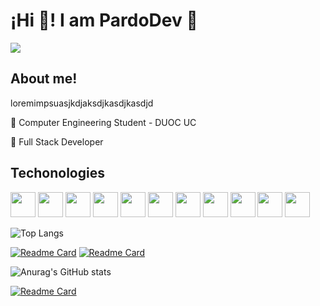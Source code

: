 # ¡Hi 👋! I am PardoDev 👾

![](https://komarev.com/ghpvc/?username=Pardo-Dev&color=blueviolet&style=for-the-badge)

## About me!
loremimpsuasjkdjaksdjkasdjkasdjd


🔵 Computer Engineering Student - DUOC UC

🔵 Full Stack Developer

## Techonologies
<img src="https://img.shields.io/badge/Python-3776AB?style=for-the-badge&logo=python&logoColor=white" height=40>
<img src="https://img.shields.io/badge/HTML5-E34F26?style=for-the-badge&logo=html5&logoColor=white" height=40>
<img src="https://img.shields.io/badge/CSS3-1572B6?style=for-the-badge&logo=css3&logoColor=white" height=40>
<img src="https://img.shields.io/badge/JavaScript-F7DF1E?style=for-the-badge&logo=javascript&logoColor=black" height=40>
<img src="https://img.shields.io/badge/Node.js-43853D?style=for-the-badge&logo=node.js&logoColor=white" height=40>
<img src="https://img.shields.io/badge/TypeScript-007ACC?style=for-the-badge&logo=typescript&logoColor=white" height=40>
<img src="https://img.shields.io/badge/PHP-777BB4?style=for-the-badge&logo=php&logoColor=white" height=40>
<img src="https://img.shields.io/badge/Express.js-404D59?style=for-the-badge" height=40>
<img src="" height=40>
<img src="" height=40>
<img src="" height=40>






![Top Langs](https://github-readme-stats.vercel.app/api/top-langs/?username=Pardo-Dev&theme=chartreuse-dark)

[![Readme Card](https://github-readme-stats.vercel.app/api/pin/?username=Pardo-Dev&repo=RayoMkween-Taller_Mecanico&theme=chartreuse-dark)](https://github.com/Pardo-Dev/RayoMkween-Taller_Mecanico)
[![Readme Card](https://github-readme-stats.vercel.app/api/pin/?username=Pardo-Dev&repo=Comandos-Git&theme=chartreuse-dark)](https://github.com/Pardo-Dev/Comandos-Git)

![Anurag's GitHub stats](https://github-readme-stats.vercel.app/api?username=Pardo-Dev&show_icons=true&theme=chartreuse-dark) 


[![Readme Card](https://github-readme-stats.vercel.app/api/pin/?username=Pardo-Dev&repo=RegistrApp&theme=chartreuse-dark)](https://github.com/Pardo-Dev/RegistrApp)

